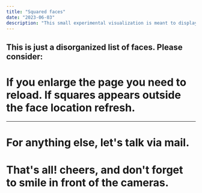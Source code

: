 ```yaml
---
title: "Squared faces"
date: "2023-06-03"
description: "This small experimental visualization is meant to display all the faces with a graphic that can be easily used when campaigning about RBI"
---
```


## This is just a disorganized list of faces. Please consider: 
# **If you enlarge the page** you need to reload. **If squares appears outside the face location** refresh.

---

# For anything else, let's talk via mail.

<div id="only--you" class="container img__limit"> </div>

# That's all! cheers, and don't forget to smile in front of the cameras.

<br />

<!--
<div id="facelist-1" class="container img__limit"></div>
-->

<script type="text/javascript">

  function createImageElement(o) {

    const imgname = o?.facerec?.fname;
    return `
    <div class="float--left">
      <div class="mep--party">
        ${o.nation}
      </div>
      <span id="mep--${o.id}">
        <img class="mep--img" src="/MEPs/pics/${imgname}">
      </span>
      <div class="mep--name">${o.name}</div>
    </div>
  `;
  }

  function createCanvas(o, imageNumber) {
    const canvas = document.createElement('canvas');
    const targetSpan = document.getElementById(`mep--${o.id}`);

    const spanRect = targetSpan.getBoundingClientRect();
    // console.log(coord);

    /*align the canvas over the image*/
    canvas.style.position = 'absolute';
    canvas.style.left = `${spanRect.x}px`;

    const ctx = canvas.getContext('2d');

    const text1 = `${Math.round(100 * o.facerec.genderProbability)}% ${o.facerec.gender}`;
    addText(text1, ctx, 0, 5);

    const text2 = `${Math.round(o.facerec.age)} years`;
    addText(text2, ctx, 0, 20);

    const text3 = `${o.facerec.expression[0]} ${Math.round(100 * o.facerec.expression[1])}%`;
    addText(text3, ctx, 0, 35);

    ctx.beginPath()
    ctx.lineWidth = 3;
    ctx.strokeStyle = '#FF4747';

    ctx.beginPath()
    console.log(imageNumber, o.facerec.box);
    const box = o.facerec.box;
    /* x, y, width, height */

    const endRightX = (box[2] - box[0]);
    const ourMargin = 8;

    ctx.moveTo(box[0] + ourMargin, box[1]);
    ctx.lineTo(endRightX, box[1]);
    ctx.stroke(); // Draw it

    ctx.moveTo(box[0], box[1] + ourMargin);
    ctx.lineTo(box[0], box[3]);
    ctx.stroke(); // Draw it

    /* ok and these are the first |- */

    ctx.beginPath()
    ctx.moveTo(endRightX, box[1]);
    ctx.lineTo(endRightX, box[3] - ourMargin);
    ctx.stroke(); // Draw it

    ctx.moveTo(endRightX - ourMargin, box[3]);
    ctx.lineTo(box[0], box[3]);
    ctx.stroke(); // Draw it

    targetSpan.appendChild(canvas);
  }

  function addText(textString, ctx, x, y) {
    // all hail to stackoverflow
    // https://stackoverflow.com/questions/18900117/write-text-on-canvas-with-background
    ctx.save();
    /// draw text from top - makes life easier at the moment
    ctx.textBaseline = 'top';
    /// color for background
    ctx.fillStyle = '#f5f2cc'; // highlight color, Lemon chiffon
    /// get width of text
    const width = ctx.measureText(textString).width;
    /// draw background rect assuming height of font
    ctx.fillRect(x, y, width + 4, 12);
    /// text color
    ctx.fillStyle = '#ff4747'; // imperial red
    /// draw text on top, with a space in front
    ctx.fillText(` ${textString}`, x, y + 2);
    /// restore original state
    ctx.restore();
  }

  /* this function calls the `squared` api that ensure pictures of the same 
   * shape, wheres is easier to depict squares over them */
  async function squarify() {
    const server =
      window.location.hostname === 'localhost' ?
        'http://localhost:2023/api/squared' : '/api/squared';

    let mepdata = null;
    try {
      const response = await fetch(server);
      mepdata = await response.json();

      if (!mepdata)
        throw new Error("Not received expected data");

      if (mepdata.error)
        throw new Error(mepdata.message);

    } catch (error) {
      console.log(`Error with server ${server}`);
      const m = `Unable to retrieve faces: ${error.message}`;
      $("#only--you").text(`Error: ${m}`);
      return;
    }

    await htmlAppend(mepdata);
    await new Promise(resolve => setTimeout(resolve, 1500));
    await canvasPaint(mepdata);
  }

  async function htmlAppend(mepdata) {
    _.each(mepdata, function (mep) {
      const element = createImageElement(mep);
      $("#only--you").append(element);
    });
  }

  async function canvasPaint(mepdata) {
    _.each(mepdata, createCanvas);
  }

  try {
    squarify();
  } catch (error) {
    console.log(`Error: ${error.message}`);
    $("#only--you").text(`Error: ${error.message}`);
  }

</script>